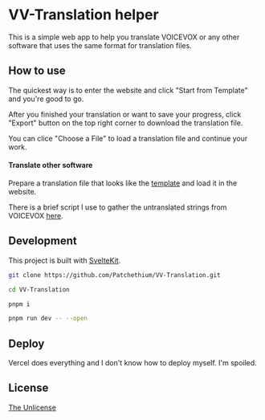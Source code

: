 # VV-Translation helper

This is a simple web app to help you translate VOICEVOX or any other software that uses the same format for translation files.

## How to use

The quickest way is to enter the website and click "Start from Template" and you're good to go.

After you finished your translation or want to save your progress, click "Export" button on the top right corner to download the translation file.

You can clice "Choose a File" to load a translation file and continue your work.

#### Translate other software

Prepare a translation file that looks like the [template](src/assets/template.json) and load it in the website.

There is a brief script I use to gather the untranslated strings from VOICEVOX [here](script/gather_string.py).

## Development

This project is built with [SvelteKit](https://kit.svelte.dev/).

```bash
git clone https://github.com/Patchethium/VV-Translation.git

cd VV-Translation

pnpm i

pnpm run dev -- --open
```

## Deploy

Vercel does everything and I don't know how to deploy myself. I'm spoiled.

## License

[The Unlicense](LICENSE)
